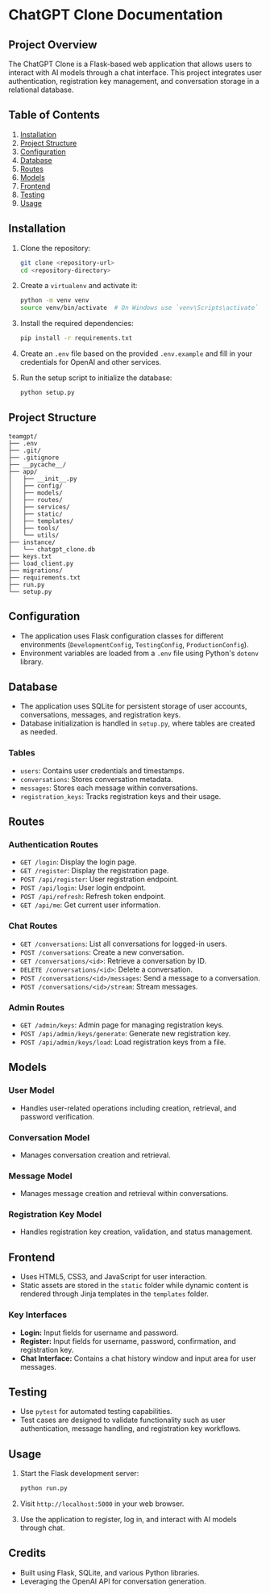 # ChatGPT Clone Documentation

## Project Overview

The ChatGPT Clone is a Flask-based web application that allows users to interact with AI models through a chat interface. This project integrates user authentication, registration key management, and conversation storage in a relational database.

## Table of Contents

1. [Installation](#installation)
2. [Project Structure](#project-structure)
3. [Configuration](#configuration)
4. [Database](#database)
5. [Routes](#routes)
6. [Models](#models)
7. [Frontend](#frontend)
8. [Testing](#testing)
9. [Usage](#usage)

## Installation

1. Clone the repository:

   ```bash
   git clone <repository-url>
   cd <repository-directory>
   ```

2. Create a `virtualenv` and activate it:

   ```bash
   python -m venv venv
   source venv/bin/activate  # On Windows use `venv\Scripts\activate`
   ```

3. Install the required dependencies:

   ```bash
   pip install -r requirements.txt
   ```

4. Create an `.env` file based on the provided `.env.example` and fill in your credentials for OpenAI and other services.

5. Run the setup script to initialize the database:

   ```bash
   python setup.py
   ```

## Project Structure

```
teamgpt/
├── .env
├── .git/
├── .gitignore
├── __pycache__/
├── app/
│   ├── __init__.py
│   ├── config/
│   ├── models/
│   ├── routes/
│   ├── services/
│   ├── static/
│   ├── templates/
│   ├── tools/
│   └── utils/
├── instance/
│   └── chatgpt_clone.db
├── keys.txt
├── load_client.py
├── migrations/
├── requirements.txt
├── run.py
└── setup.py
```

## Configuration

- The application uses Flask configuration classes for different environments (`DevelopmentConfig`, `TestingConfig`, `ProductionConfig`).
- Environment variables are loaded from a `.env` file using Python's `dotenv` library.

## Database

- The application uses SQLite for persistent storage of user accounts, conversations, messages, and registration keys.
- Database initialization is handled in `setup.py`, where tables are created as needed.

### Tables

- `users`: Contains user credentials and timestamps.
- `conversations`: Stores conversation metadata.
- `messages`: Stores each message within conversations.
- `registration_keys`: Tracks registration keys and their usage.

## Routes

### Authentication Routes

- `GET /login`: Display the login page.
- `GET /register`: Display the registration page.
- `POST /api/register`: User registration endpoint.
- `POST /api/login`: User login endpoint.
- `POST /api/refresh`: Refresh token endpoint.
- `GET /api/me`: Get current user information.

### Chat Routes

- `GET /conversations`: List all conversations for logged-in users.
- `POST /conversations`: Create a new conversation.
- `GET /conversations/<id>`: Retrieve a conversation by ID.
- `DELETE /conversations/<id>`: Delete a conversation.
- `POST /conversations/<id>/messages`: Send a message to a conversation.
- `POST /conversations/<id>/stream`: Stream messages.

### Admin Routes

- `GET /admin/keys`: Admin page for managing registration keys.
- `POST /api/admin/keys/generate`: Generate new registration key.
- `POST /api/admin/keys/load`: Load registration keys from a file.

## Models

### User Model

- Handles user-related operations including creation, retrieval, and password verification.

### Conversation Model

- Manages conversation creation and retrieval.

### Message Model

- Manages message creation and retrieval within conversations.

### Registration Key Model

- Handles registration key creation, validation, and status management.

## Frontend

- Uses HTML5, CSS3, and JavaScript for user interaction.
- Static assets are stored in the `static` folder while dynamic content is rendered through Jinja templates in the `templates` folder.

### Key Interfaces

- **Login:** Input fields for username and password.
- **Register:** Input fields for username, password, confirmation, and registration key.
- **Chat Interface:** Contains a chat history window and input area for user messages.

## Testing

- Use `pytest` for automated testing capabilities.
- Test cases are designed to validate functionality such as user authentication, message handling, and registration key workflows.

## Usage

1. Start the Flask development server:

   ```bash
   python run.py
   ```

2. Visit `http://localhost:5000` in your web browser.

3. Use the application to register, log in, and interact with AI models through chat.

## Credits

- Built using Flask, SQLite, and various Python libraries.
- Leveraging the OpenAI API for conversation generation.
